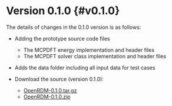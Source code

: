 Version 0.1.0     {#v0.1.0}
===============

The details of changes in the 0.1.0 version is as follows:

+ Adding the prototype source code files
   -  The MCPDFT energy implementation and header files
   -  The MCPDFT solver class implementation and header files
+ Adds the data folder including all input data for test cases

+ Download the source (version 0.1.0):
   - [OpenRDM-0.1.0.tar.gz](https://github.com/SinaMostafanejad/OpenRDM/archive/v0.1.0.tar.gz)
   - [OpenRDM-0.1.0.zip](https://github.com/SinaMostafanejad/OpenRDM/archive/v0.1.0.zip)
